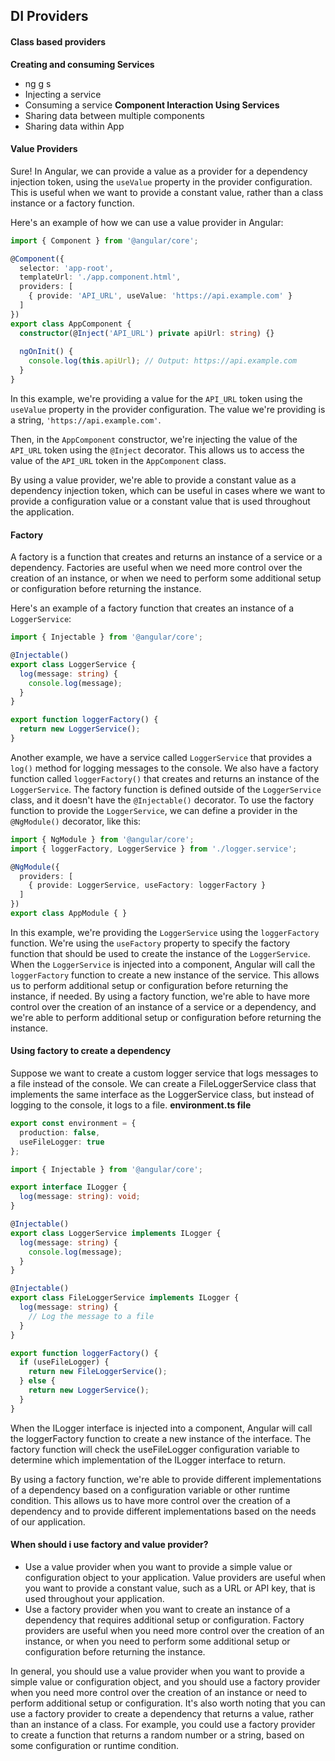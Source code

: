 ## DI Providers
#### Class based providers
__Creating and consuming Services__
- ng g s <service-name>
- Injecting a service
- Consuming a service
__Component Interaction Using Services__
- Sharing data between multiple components
- Sharing data within App
#### Value Providers
Sure! In Angular, we can provide a value as a provider for a dependency injection token, using the `useValue` property in the provider configuration. This is useful when we want to provide a constant value, rather than a class instance or a factory function.

Here's an example of how we can use a value provider in Angular:

```typescript
import { Component } from '@angular/core';

@Component({
  selector: 'app-root',
  templateUrl: './app.component.html',
  providers: [
    { provide: 'API_URL', useValue: 'https://api.example.com' }
  ]
})
export class AppComponent {
  constructor(@Inject('API_URL') private apiUrl: string) {}
  
  ngOnInit() {
    console.log(this.apiUrl); // Output: https://api.example.com
  }
}
```

In this example, we're providing a value for the `API_URL` token using the `useValue` property in the provider configuration. The value we're providing is a string, `'https://api.example.com'`.

Then, in the `AppComponent` constructor, we're injecting the value of the `API_URL` token using the `@Inject` decorator. This allows us to access the value of the `API_URL` token in the `AppComponent` class.

By using a value provider, we're able to provide a constant value as a dependency injection token, which can be useful in cases where we want to provide a configuration value or a constant value that is used throughout the application.

#### Factory
A factory is a function that creates and returns an instance of a service or a dependency. Factories are useful when we need more control over the creation of an instance, or when we need to perform some additional setup or configuration before returning the instance.

Here's an example of a factory function that creates an instance of a `LoggerService`:
```typescript
import { Injectable } from '@angular/core';

@Injectable()
export class LoggerService {
  log(message: string) {
    console.log(message);
  }
}

export function loggerFactory() {
  return new LoggerService();
}
```

Another example, we have a service called `LoggerService` that provides a `log()` method for logging messages to the console.
We also have a factory function called `loggerFactory()` that creates and returns an instance of the `LoggerService`. The factory function is defined outside of the `LoggerService` class, and it doesn't have the `@Injectable()` decorator.
To use the factory function to provide the `LoggerService`, we can define a provider in the `@NgModule()` decorator, like this:

```typescript
import { NgModule } from '@angular/core';
import { loggerFactory, LoggerService } from './logger.service';

@NgModule({
  providers: [
    { provide: LoggerService, useFactory: loggerFactory }
  ]
})
export class AppModule { }
```
In this example, we're providing the `LoggerService` using the `loggerFactory` function. We're using the `useFactory` property to specify the factory function that should be used to create the instance of the `LoggerService`.
When the `LoggerService` is injected into a component, Angular will call the `loggerFactory` function to create a new instance of the service. This allows us to perform additional setup or configuration before returning the instance, if needed.
By using a factory function, we're able to have more control over the creation of an instance of a service or a dependency, and we're able to perform additional setup or configuration before returning the instance.

#### Using factory to create a dependency
Suppose we want to create a custom logger service that logs messages to a file instead of the console. We can create a FileLoggerService class that implements the same interface as the LoggerService class, but instead of logging to the console, it logs to a file.
__environment.ts file__
```typescript
export const environment = {
  production: false,
  useFileLogger: true
};
```
```typescript
import { Injectable } from '@angular/core';

export interface ILogger {
  log(message: string): void;
}

@Injectable()
export class LoggerService implements ILogger {
  log(message: string) {
    console.log(message);
  }
}

@Injectable()
export class FileLoggerService implements ILogger {
  log(message: string) {
    // Log the message to a file
  }
}

export function loggerFactory() {
  if (useFileLogger) {
    return new FileLoggerService();
  } else {
    return new LoggerService();
  }
}
```
When the ILogger interface is injected into a component, Angular will call the loggerFactory function to create a new instance of the interface. The factory function will check the useFileLogger configuration variable to determine which implementation of the ILogger interface to return.

By using a factory function, we're able to provide different implementations of a dependency based on a configuration variable or other runtime condition. This allows us to have more control over the creation of a dependency and to provide different implementations based on the needs of our application.

#### When should i use factory and value provider?
- Use a value provider when you want to provide a simple value or configuration object to your application. Value providers are useful when you want to provide a constant value, such as a URL or API key, that is used throughout your application.
- Use a factory provider when you want to create an instance of a dependency that requires additional setup or configuration. Factory providers are useful when you need more control over the creation of an instance, or when you need to perform some additional setup or configuration before returning the instance.

In general, you should use a value provider when you want to provide a simple value or configuration object, and you should use a factory provider when you need more control over the creation of an instance or need to perform additional setup or configuration.
It's also worth noting that you can use a factory provider to create a dependency that returns a value, rather than an instance of a class. For example, you could use a factory provider to create a function that returns a random number or a string, based on some configuration or runtime condition.
